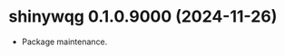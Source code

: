 <!-- NEWS.md is maintained by https://fledge.cynkra.com, contributors should not edit this file -->

# shinywqg 0.1.0.9000 (2024-11-26)

- Package maintenance.  
